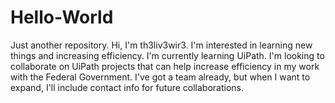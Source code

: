 # Hello-World
Just another repository.
Hi, I'm th3liv3wir3.
I'm interested in learning new things and increasing efficiency.
I'm currently learning UiPath.
I'm looking to collaborate on UiPath projects that can help increase efficiency in my work with the Federal Government.
I've got a team already, but when I want to expand, I'll include contact info for future collaborations.
